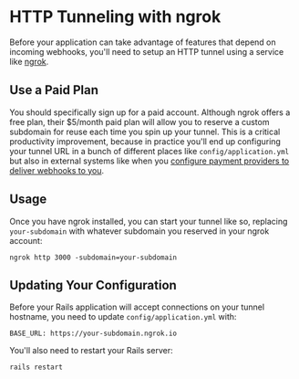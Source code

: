 # HTTP Tunneling with ngrok

Before your application can take advantage of features that depend on incoming webhooks, you'll need to setup an HTTP tunnel using a service like [ngrok](https://ngrok.com).

## Use a Paid Plan

You should specifically sign up for a paid account. Although ngrok offers a free plan, their $5/month paid plan will allow you to reserve a custom subdomain for reuse each time you spin up your tunnel. This is a critical productivity improvement, because in practice you'll end up configuring your tunnel URL in a bunch of different places like `config/application.yml` but also in external systems like when you [configure payment providers to deliver webhooks to you](docs/billing/stripe.md).

## Usage

Once you have ngrok installed, you can start your tunnel like so, replacing `your-subdomain` with whatever subdomain you reserved in your ngrok account:

```
ngrok http 3000 -subdomain=your-subdomain
```

## Updating Your Configuration

Before your Rails application will accept connections on your tunnel hostname, you need to update `config/application.yml` with:

```
BASE_URL: https://your-subdomain.ngrok.io
```

You'll also need to restart your Rails server:

```
rails restart
```
